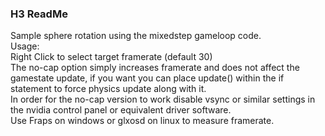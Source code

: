 ### H3 ReadMe
Sample sphere rotation using the mixedstep gameloop code.  
Usage:  
Right Click to select target framerate (default 30)  
The no-cap option simply increases framerate and does not affect the gamestate update, if you want you can place update() within the if statement to force physics update along with it.  
In order for the no-cap version to work disable vsync or similar settings in the nvidia control panel or equivalent driver software.  
Use Fraps on windows or glxosd on linux to measure framerate.  
